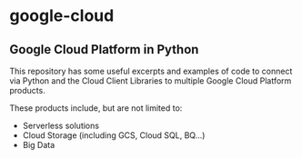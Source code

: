 # google-cloud

## Google Cloud Platform in Python

This repository has some useful excerpts and examples of code to connect via Python and the Cloud Client Libraries to multiple Google Cloud Platform products.

These products include, but are not limited to:

- Serverless solutions
- Cloud Storage (including GCS, Cloud SQL, BQ...)
- Big Data


